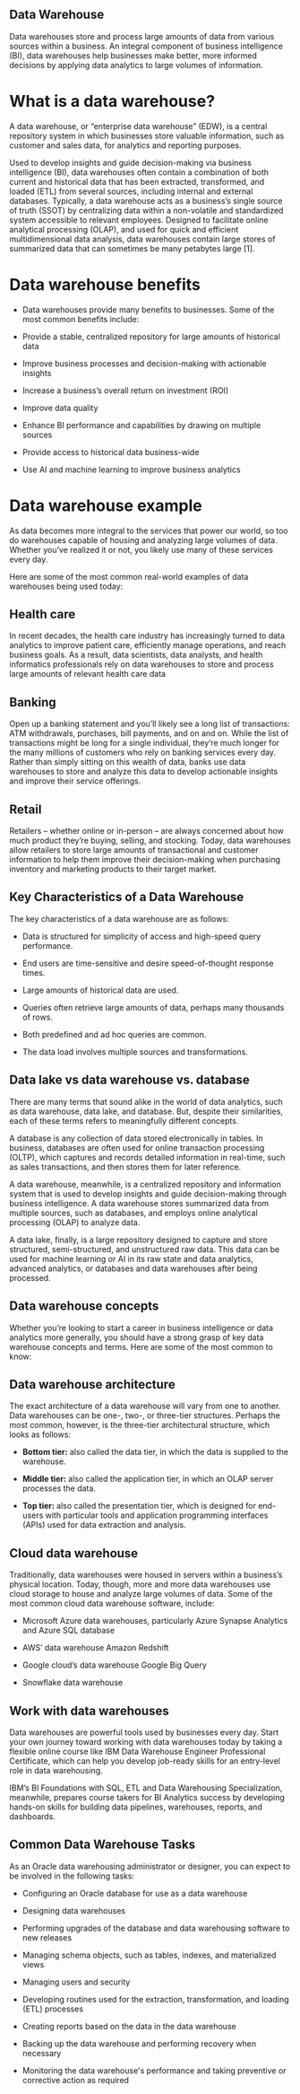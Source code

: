 ## Data Warehouse
Data warehouses store and process large amounts of data from various sources within a business. An integral component of business intelligence (BI), data warehouses help businesses make better, more informed decisions by applying data analytics to large volumes of information. 

# What is a data warehouse?
A data warehouse, or “enterprise data warehouse” (EDW), is a central repository system in which businesses store valuable information, such as customer and sales data, for analytics and reporting purposes. 

Used to develop insights and guide decision-making via business intelligence (BI), data warehouses often contain a combination of both current and historical data that has been extracted, transformed, and loaded (ETL) from several sources, including internal and external databases. Typically, a data warehouse acts as a business’s single source of truth (SSOT) by centralizing data within a non-volatile and standardized system accessible to relevant employees. Designed to facilitate online analytical processing (OLAP), and used for quick and efficient multidimensional data analysis, data warehouses contain large stores of summarized data that can sometimes be many petabytes large [1].

# Data warehouse benefits
- Data warehouses provide many benefits to businesses. Some of the most common benefits include: 

- Provide a stable, centralized repository for large amounts of historical data 

- Improve business processes and decision-making with actionable insights

- Increase a business’s overall return on investment (ROI)

- Improve data quality 

- Enhance BI performance and capabilities by drawing on multiple sources

- Provide access to historical data business-wide

- Use AI and machine learning to improve business analytics

# Data warehouse example
As data becomes more integral to the services that power our world, so too do warehouses capable of housing and analyzing large volumes of data. Whether you’ve realized it or not, you likely use many of these services every day. 

Here are some of the most common real-world examples of data warehouses being used today:

## Health care 
In recent decades, the health care industry has increasingly turned to data analytics to improve patient care, efficiently manage operations, and reach business goals. As a result, data scientists, data analysts, and health informatics professionals rely on data warehouses to store and process large amounts of relevant health care data  

## Banking 
Open up a banking statement and you’ll likely see a long list of transactions: ATM withdrawals, purchases, bill payments, and on and on. While the list of transactions might be long for a single individual, they’re much longer for the many millions of customers who rely on banking services every day. Rather than simply sitting on this wealth of data, banks use data warehouses to store and analyze this data to develop actionable insights and improve their service offerings. 

## Retail
Retailers – whether online or in-person – are always concerned about how much product they’re buying, selling, and stocking. Today, data warehouses allow retailers to store large amounts of transactional and customer information to help them improve their decision-making when purchasing inventory and marketing products to their target market. 

## Key Characteristics of a Data Warehouse
The key characteristics of a data warehouse are as follows:

- Data is structured for simplicity of access and high-speed query performance.

- End users are time-sensitive and desire speed-of-thought response times.

- Large amounts of historical data are used.

- Queries often retrieve large amounts of data, perhaps many thousands of rows.

- Both predefined and ad hoc queries are common.

- The data load involves multiple sources and transformations.

## Data lake vs data warehouse vs. database
There are many terms that sound alike in the world of data analytics, such as data warehouse, data lake, and database. But, despite their similarities, each of these terms refers to meaningfully different concepts.

A database is any collection of data stored electronically in tables. In business, databases are often used for online transaction processing (OLTP), which captures and records detailed information in real-time, such as sales transactions, and then stores them for later reference. 

A data warehouse, meanwhile, is a centralized repository and information system that is used to develop insights and guide decision-making through business intelligence. A data warehouse stores summarized data from multiple sources, such as databases, and employs online analytical processing (OLAP) to analyze data. 

A data lake, finally, is a large repository designed to capture and store structured, semi-structured, and unstructured raw data. This data can be used for machine learning or AI in its raw state and data analytics, advanced analytics, or databases and data warehouses after being processed. 

## Data warehouse concepts
Whether you’re looking to start a career in business intelligence or data analytics more generally, you should have a strong grasp of key data warehouse concepts and terms. Here are some of the most common to know: 

## Data warehouse architecture 
The exact architecture of a data warehouse will vary from one to another. Data warehouses can be one-, two-, or three-tier structures. Perhaps the most common, however, is the three-tier architectural structure, which looks as follows: 

- **Bottom tier:** also called the data tier, in which the data is supplied to the warehouse. 

- **Middle tier:** also called the application tier, in which an OLAP server processes the data. 

- **Top tier:**  also called the presentation tier, which is designed for end-users with particular tools and application programming interfaces (APIs) used for data extraction and analysis. 

## Cloud data warehouse 
Traditionally, data warehouses were housed in servers within a business’s physical location. Today, though, more and more data warehouses use cloud storage to house and analyze large volumes of data. Some of the most common cloud data warehouse software, include: 

- Microsoft Azure data warehouses, particularly Azure Synapse Analytics and Azure SQL database 

- AWS’ data warehouse Amazon Redshift

- Google cloud’s data warehouse Google Big Query

- Snowflake data warehouse

## Work with data warehouses 
Data warehouses are powerful tools used by businesses every day. Start your own journey toward working with data warehouses today by taking a flexible online course like IBM Data Warehouse Engineer Professional Certificate, which can help you develop job-ready skills for an entry-level role in data warehousing.

IBM’s BI Foundations with SQL, ETL and Data Warehousing Specialization, meanwhile, prepares course takers for BI Analytics success by developing hands-on skills for building data pipelines, warehouses, reports, and dashboards.

## Common Data Warehouse Tasks
As an Oracle data warehousing administrator or designer, you can expect to be involved in the following tasks:

- Configuring an Oracle database for use as a data warehouse

- Designing data warehouses

- Performing upgrades of the database and data warehousing software to new releases

- Managing schema objects, such as tables, indexes, and materialized views

- Managing users and security

- Developing routines used for the extraction, transformation, and loading (ETL) processes

- Creating reports based on the data in the data warehouse

- Backing up the data warehouse and performing recovery when necessary

- Monitoring the data warehouse's performance and taking preventive or corrective action as required
